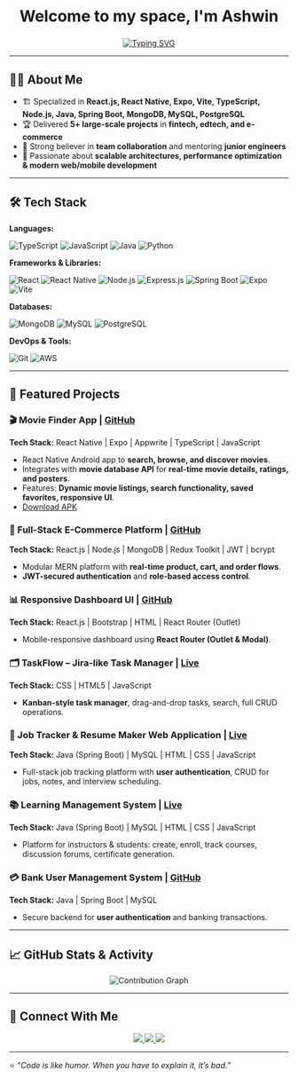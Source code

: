 <!-- Hero Banner -->

<h1 align="center">Welcome to my space, I'm Ashwin</h1>
<h3 align="center">
</h3>

<!-- Typing Animation -->
<p align="center">
  <a href="https://git.io/typing-svg">
    <img src="https://readme-typing-svg.herokuapp.com?size=24&duration=4000&color=00BFFF&center=true&vCenter=true&width=800&lines=Full-Stack+Web+%26+Android+Developer;Passionate+about+Clean+Code+%26+Best+Practices;Building+Scalable+Web+and+Mobile+Applications;Lifelong+Learner;Turning+Ideas+into+Real-World+Solutions" alt="Typing SVG" />

  </a>
</p>

---

## 👨‍💻 About Me
- 🏗 Specialized in **React.js, React Native, Expo, Vite, TypeScript, Node.js, Java, Spring Boot, MongoDB, MySQL, PostgreSQL**
- 🏆 Delivered **5+ large-scale projects** in **fintech, edtech, and e-commerce**
- 🤝 Strong believer in **team collaboration** and mentoring **junior engineers**
- 🚀 Passionate about **scalable architectures, performance optimization & modern web/mobile development**

---

## 🛠 Tech Stack

**Languages:**  

![TypeScript](https://img.shields.io/badge/TypeScript-3178C6?style=for-the-badge&logo=typescript&logoColor=white)
![JavaScript](https://img.shields.io/badge/JavaScript-F7DF1E?style=for-the-badge&logo=javascript&logoColor=black)
![Java](https://img.shields.io/badge/Java-ED8B00?style=for-the-badge&logo=java&logoColor=white)
![Python](https://img.shields.io/badge/Python-3776AB?style=for-the-badge&logo=python&logoColor=white)

**Frameworks & Libraries:**  

![React](https://img.shields.io/badge/React-20232A?style=for-the-badge&logo=react&logoColor=61DAFB)
![React Native](https://img.shields.io/badge/React_Native-20232A?style=for-the-badge&logo=react&logoColor=61DAFB)
![Node.js](https://img.shields.io/badge/Node.js-339933?style=for-the-badge&logo=nodedotjs&logoColor=white)
![Express.js](https://img.shields.io/badge/Express.js-000000?style=for-the-badge&logo=express&logoColor=white)
![Spring Boot](https://img.shields.io/badge/Spring_Boot-6DB33F?style=for-the-badge&logo=springboot&logoColor=white)
![Expo](https://img.shields.io/badge/Expo-1B1F23?style=for-the-badge&logo=expo&logoColor=white)
![Vite](https://img.shields.io/badge/Vite-646CFF?style=for-the-badge&logo=vite&logoColor=white)

**Databases:**  

![MongoDB](https://img.shields.io/badge/MongoDB-4EA94B?style=for-the-badge&logo=mongodb&logoColor=white)
![MySQL](https://img.shields.io/badge/MySQL-005C84?style=for-the-badge&logo=mysql&logoColor=white)
![PostgreSQL](https://img.shields.io/badge/PostgreSQL-316192?style=for-the-badge&logo=postgresql&logoColor=white)

**DevOps & Tools:**  

![Git](https://img.shields.io/badge/Git-F05032?style=for-the-badge&logo=git&logoColor=white)
![AWS](https://img.shields.io/badge/AWS-232F3E?style=for-the-badge&logo=amazonaws&logoColor=white)

---

## 📂 Featured Projects

### 🎬 Movie Finder App | [GitHub](https://github.com/ashwin071203/movie-finder-app)
**Tech Stack:** React Native | Expo | Appwrite | TypeScript | JavaScript  
- React Native Android app to **search, browse, and discover movies**.  
- Integrates with **movie database API** for **real-time movie details, ratings, and posters**.  
- Features: **Dynamic movie listings, search functionality, saved favorites, responsive UI**.  
- [Download APK](https://expo.dev/accounts/ashwin071203/projects/rn-movie-app/builds/a3fd3631-2b21-44b5-a711-ffde7714308f)

### 🛒 Full-Stack E-Commerce Platform | [GitHub](https://github.com/ashwin071203/Full-Stack-E-commerce-Platform-with-Admin-Dashboard)
**Tech Stack:** React.js | Node.js | MongoDB | Redux Toolkit | JWT | bcrypt  
- Modular MERN platform with **real-time product, cart, and order flows**.  
- **JWT-secured authentication** and **role-based access control**.  

### 📊 Responsive Dashboard UI | [GitHub](https://github.com/ashwin071203/dashboard_figma_UI)
**Tech Stack:** React.js | Bootstrap | HTML | React Router (Outlet)  
- Mobile-responsive dashboard using **React Router (Outlet & Modal)**.  

### 🗂 TaskFlow – Jira-like Task Manager | [Live](https://github.com/ashwin071203/taskflow-ui)
**Tech Stack:** CSS | HTML5 | JavaScript  
- **Kanban-style task manager**, drag-and-drop tasks, search, full CRUD operations.  

### 💼 Job Tracker & Resume Maker Web Application | [Live](https://github.com/ashwin071203/Jobify)
**Tech Stack:** Java (Spring Boot) | MySQL | HTML | CSS | JavaScript  
- Full-stack job tracking platform with **user authentication**, CRUD for jobs, notes, and interview scheduling.  

### 📚 Learning Management System | [Live](https://github.com/ashwin071203/Learning-Management-System-LMS-)
**Tech Stack:** Java (Spring Boot) | MySQL | HTML | CSS | JavaScript  
- Platform for instructors & students: create, enroll, track courses, discussion forums, certificate generation.  

### 💳 Bank User Management System | [GitHub](https://github.com/ashwin071203/FullStack-Ecommerce-Shop-With-Payment-Gateway)
**Tech Stack:** Java | Spring Boot | MySQL  
- Secure backend for **user authentication** and banking transactions.

---

## 📈 GitHub Stats & Activity

<p align="center">
  <!-- GitHub Contribution Graph -->
  <img src="https://github-readme-activity-graph.vercel.app/graph?username=ashwin071203&theme=react-dark" alt="Contribution Graph" />
</p>


---

## 🤝 Connect With Me
<p align="center">
  <a href="https://www.linkedin.com/in/ashwinkumar-s-553123240/">
    <img src="https://img.shields.io/badge/LinkedIn-0077B5?style=for-the-badge&logo=linkedin&logoColor=white"/>
  </a>
  <a href="mailto:ashwinsankar67@gmail.com">
    <img src="https://img.shields.io/badge/Email-D14836?style=for-the-badge&logo=gmail&logoColor=white"/>
  </a>
  <a href="https://glittery-pastelito-261a1e.netlify.app/">
    <img src="https://img.shields.io/badge/Portfolio-000000?style=for-the-badge&logo=react&logoColor=white"/>
  </a>
</p>

---

⭐ _“Code is like humor. When you have to explain it, it’s bad.”_
